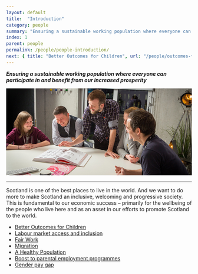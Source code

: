```yaml
---
layout: default
title:  "Introduction"
category: people
summary: "Ensuring a sustainable working population where everyone can participate in and benefit from our increased prosperity"
index: 1
parent: people
permalink: /people/people-introduction/
next: { title: "Better Outcomes for Children", url: "/people/outcomes-for-children/" }
---
```

***Ensuring a sustainable working population where everyone can participate in and benefit from our increased prosperity***

![A photograph of staff at Scottish company Made Brave gathered around a table for a discussion](/assets/images/pageimages/People.42.jpg)  

---

Scotland is one of the best places to live in the world.  And we want to do more to make Scotland an inclusive, welcoming and progressive society.  This is fundamental to our economic success – primarily for the wellbeing of the people who live here and as an asset in our efforts to promote Scotland to the world.

* [Better Outcomes for Children](/people/outcomes-for-children/)
* [Labour market access and inclusion](/people/inclusion)
* [Fair Work](/people/fair-work/)
* [Migration](/people/migration/)
* [A Healthy Population](/people/healthy-population/)
* [Boost to parental employment programmes](/people/boost-parental-employment-programmes/)
* [Gender pay gap](/people/gender-pay-gap/)
